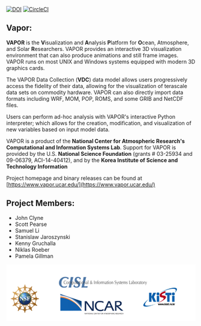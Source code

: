 [![DOI](https://zenodo.org/badge/DOI/10.5281/zenodo.7551613.svg)](https://doi.org/10.5281/zenodo.7551613)
[![CircleCI](https://circleci.com/gh/NCAR/VAPOR.svg?style=svg)](https://circleci.com/gh/NCAR/VAPOR) 

## Vapor:

**VAPOR** is the **V**isualization and **A**nalysis **P**latform for **O**cean, Atmosphere, and Solar **R**esearchers.  VAPOR provides an interactive 3D visualization environment that can also produce animations and still frame images.  VAPOR runs on most UNIX and Windows systems equipped with modern 3D graphics cards.

The VAPOR Data Collection (**VDC**) data model allows users progressively access the fidelity of their data, allowing for the visualization of terascale data sets on commodity hardware.  VAPOR can also directly import data formats including WRF, MOM, POP, ROMS, and some GRIB and NetCDF files.

Users can perform ad-hoc analysis with VAPOR's interactive Python interpreter; which allows for the creation, modification, and visualization of new variables based on input model data.

VAPOR is a product of the **National Center for Atmospheric Research's Computational and Information Systems Lab**. Support for VAPOR is provided by the U.S. **National Science Foundation** (grants # 03-25934 and 09-06379, ACI-14-40412), and by the **Korea Institute of Science and Technology Information**

Project homepage and binary releases can be found at [https://www.vapor.ucar.edu/](https://www.vapor.ucar.edu/)

## Project Members:

- John Clyne
- Scott Pearse
- Samuel Li
- Stanislaw Jaroszynski
- Kenny Gruchalla
- Niklas Roeber
- Pamela Gillman

![Vapor Banner](share/images/vapor_banner.png)
